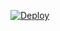 
[![Deploy](https://www.herokucdn.com/deploy/button.png)](https://dashboard.heroku.com/new?template=https://github.com/EissSAJI/vvvv) 
